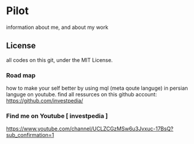 # Pilot
information about me, and about my work


## License
all codes on this git, under the MIT License.


### Road map
how to make your self better by using mql (meta qoute languge) in persian languge on youtube.
find all ressurces on this github account: https://github.com/investpedia/


### Find me on Youtube [ investpedia ]
https://www.youtube.com/channel/UCLZCGzMSw6u3Jvxuc-17BsQ?sub_confirmation=1
